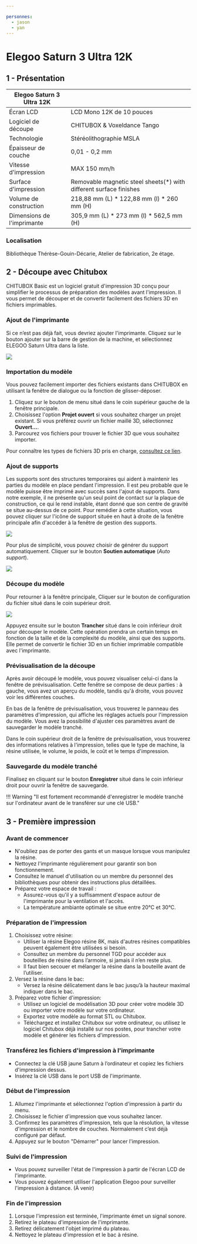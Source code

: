```yaml
---

personnes:
  - jason
  - yan
---
```


# Elegoo Saturn 3 Ultra 12K

## 1 - Présentation

| Elegoo Saturn 3 Ultra 12K||
|-----|-----|
|Écran LCD|	LCD Mono 12K de 10 pouces|
|Logiciel de découpe| CHITUBOX & Voxeldance Tango|
|Technologie| Stéréolithographie MSLA|
|Épaisseur de couche| 0,01 - 0,2 mm|
|Vitesse d'impression| MAX 150 mm/h|
|Surface d'impression| Removable magnetic steel sheets(*) with different surface finishes|
|Volume de construction| 218,88 mm (L) * 122,88 mm (l) * 260 mm (H)|
|Dimensions de l'imprimante| 305,9 mm (L) * 273 mm (l) * 562,5 mm (H)|

### Localisation

Bibliothèque Thérèse-Gouin-Décarie, Atelier de fabrication, 2e étage.

## 2 - Découpe avec Chitubox

CHITUBOX Basic est un logiciel gratuit d'impression 3D conçu pour simplifier le processus de préparation des modèles avant l'impression. Il vous permet de découper et de convertir facilement des fichiers 3D en fichiers imprimables.

### Ajout de l'imprimante

Si ce n’est pas déjà fait, vous devriez ajouter l'imprimante. Cliquez sur le bouton ajouter sur la barre de gestion de la machine, et sélectionnez ELEGOO Saturn Ultra dans la liste.

![](/assets/images/creatives/chitubox-1.png)

### Importation du modèle

Vous pouvez facilement importer des fichiers existants dans CHITUBOX en utilisant la fenêtre de dialogue ou la fonction de glisser-déposer. 

1. Cliquez sur le bouton de menu situé dans le coin supérieur gauche de la fenêtre principale.
2. Choisissez l'option **Projet ouvert** si vous souhaitez charger un projet existant. Si vous préférez ouvrir un fichier maillé 3D, sélectionnez **Ouvert...**.
3. Parcourez vos fichiers pour trouver le fichier 3D que vous souhaitez importer.

Pour connaître les types de fichiers 3D pris en charge, [consultez ce lien](https://manual.chitubox.com/en-US/docs/chitubox-basic/latest/introduction#supported-file-formats).

### Ajout de supports

Les supports sont des structures temporaires qui aident à maintenir les parties du modèle en place pendant l'impression.
Il est peu probable que le modèle puisse être imprimé avec succès sans l'ajout de supports. Dans notre exemple, il ne présente qu'un seul point de contact sur la plaque de construction, ce qui le rend instable, étant donné que son centre de gravité se situe au-dessus de ce point. Pour remédier à cette situation, vous pouvez cliquer sur l'icône de support située en haut à droite de la fenêtre principale afin d'accéder à la fenêtre de gestion des supports. 

![](/assets/images/creatives/chitubox-2.png)

Pour plus de simplicité, vous pouvez choisir de générer du support automatiquement. Cliquer sur le bouton **Soutien automatique** (*Auto support*).

![](/assets/images/creatives/chitubox-3.png)

### Découpe du modèle

Pour retourner à la fenêtre principale, Cliquer sur le bouton de configuration du fichier situé dans le coin supérieur droit.

![](/assets/images/creatives/chitubox-4.png)

Appuyez ensuite sur le bouton **Trancher** situé dans le coin inférieur droit pour découper le modèle. Cette opération prendra un certain temps en fonction de la taille et de la complexité du modèle, ainsi que des supports. Elle permet de convertir le fichier 3D en un fichier imprimable compatible avec l'imprimante.

### Prévisualisation de la découpe

Après avoir découpé le modèle, vous pouvez visualiser celui-ci dans la fenêtre de prévisualisation. Cette fenêtre se compose de deux parties : à gauche, vous avez un aperçu du modèle, tandis qu'à droite, vous pouvez voir les différentes couches.

En bas de la fenêtre de prévisualisation, vous trouverez le panneau des paramètres d'impression, qui affiche les réglages actuels pour l'impression du modèle. Vous avez la possibilité d'ajuster ces paramètres avant de sauvegarder le modèle tranché.

Dans le coin supérieur droit de la fenêtre de prévisualisation, vous trouverez des informations relatives à l'impression, telles que le type de machine, la résine utilisée, le volume, le poids, le coût et le temps d'impression.

### Sauvegarde du modèle tranché

Finalisez en cliquant sur le bouton **Enregistrer** situé dans le coin inférieur droit pour ouvrir la fenêtre de sauvegarde.

!!! Warning "Il est fortement recommandé d'enregistrer le modèle tranché sur l'ordinateur avant de le transférer sur une clé USB."

## 3 - Première impression

### Avant de commencer

- N'oubliez pas de porter des gants et un masque lorsque vous manipulez la résine.
- Nettoyez l'imprimante régulièrement pour garantir son bon fonctionnement.
- Consultez le manuel d'utilisation ou un membre du personnel des bibliothèques pour obtenir des instructions plus détaillées.
- Préparez votre espace de travail :
    - Assurez-vous qu'il y a suffisamment d'espace autour de l'imprimante pour la ventilation et l'accès.
    - La température ambiante optimale se situe entre 20°C et 30°C.

### Préparation de l'impression

1. Choisissez votre résine:
    - Utiliser la résine Elegoo résine 8K, mais d'autres résines compatibles peuvent également être utilisées si besoin.
    - Consultez un membre du personnel TGD pour accéder aux bouteilles de résine dans l’armoire, si jamais il n’en reste plus.
    - Il faut bien secouer et mélanger la résine dans la bouteille avant de l’utiliser.
2. Versez la résine dans le bac:
    - Versez la résine délicatement dans le bac jusqu’à la hauteur maximal indiquer dans le bac.
3. Préparez votre fichier d'impression:
    - Utilisez un logiciel de modélisation 3D pour créer votre modèle 3D ou importer votre modèle sur votre ordinateur.
    - Exportez votre modèle au format STL ou Chitubox.
    - Téléchargez et installez Chitubox sur votre ordinateur, ou utilisez le logiciel Chitubox déjà installé sur nos postes, pour trancher votre modèle et générer les fichiers d'impression.

### Transférez les fichiers d'impression à l'imprimante

- Connectez la clé USB jaune Saturn à l’ordinateur et copiez les fichiers d'impression dessus.
- Insérez la clé USB dans le port USB de l'imprimante.

### Début de l'impression

1. Allumez l'imprimante et sélectionnez l'option d'impression à partir du menu.
2. Choisissez le fichier d'impression que vous souhaitez lancer.
3. Confirmez les paramètres d'impression, tels que la résolution, la vitesse d'impression et le nombre de couches. Normalement c’est déjà configuré par défaut.
4. Appuyez sur le bouton "Démarrer" pour lancer l'impression.

### Suivi de l'impression

- Vous pouvez surveiller l'état de l'impression à partir de l'écran LCD de l'imprimante.
- Vous pouvez également utiliser l'application Elegoo pour surveiller l'impression à distance. (À venir)

### Fin de l'impression

1. Lorsque l'impression est terminée, l'imprimante émet un signal sonore.
2. Retirez le plateau d'impression de l'imprimante.
3. Retirez délicatement l'objet imprimé du plateau.
4. Nettoyez le plateau d'impression et le bac à résine.